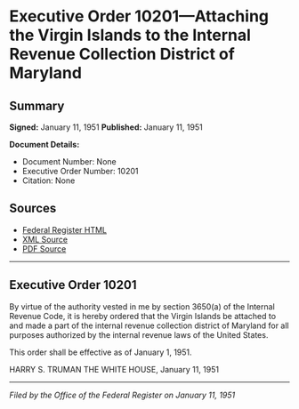# Executive Order 10201—Attaching the Virgin Islands to the Internal Revenue Collection District of Maryland

## Summary

**Signed:** January 11, 1951
**Published:** January 11, 1951

**Document Details:**
- Document Number: None
- Executive Order Number: 10201
- Citation: None

## Sources
- [Federal Register HTML](https://www.presidency.ucsb.edu/documents/executive-order-10201-attaching-the-virgin-islands-the-internal-revenue-collection)
- [XML Source](None)
- [PDF Source](None)

---

## Executive Order 10201

By virtue of the authority vested in me by section 3650(a) of the Internal Revenue Code, it is hereby ordered that the Virgin Islands be attached to and made a part of the internal revenue collection district of Maryland for all purposes authorized by the internal revenue laws of the United States.

This order shall be effective as of January 1, 1951.

HARRY S. TRUMAN
THE WHITE HOUSE,
January 11, 1951

---

*Filed by the Office of the Federal Register on January 11, 1951*
